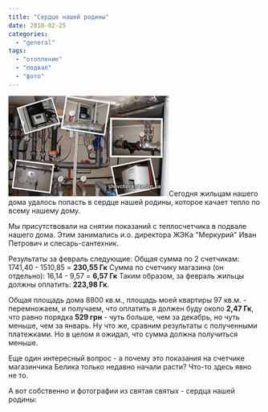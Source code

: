 ```yaml
---
title: "Сердце нашей родины"
date: 2010-02-25
categories: 
  - "general"
tags: 
  - "отопление"
  - "подвал"
  - "фото"
---
```


![Котельная дома Шевченко, 4а](/wp-content/uploads/2010/02/serdtse-nashey-rodiny.jpg "Котельная дома Шевченко, 4а")Сегодня жильцам нашего дома удалось попасть в сердце нашей родины, которое качает тепло по всему нашему дому.

Мы присутствовали на снятии показаний с теплосчетчика в подвале нашего дома. Этим занимались и.о. директора ЖЭКа "Меркурий" Иван Петрович и слесарь-сантехник.

Результаты за февраль следующие: Общая сумма по 2 счетчикам: 1741,40 - 1510,85 = **230,55 Гк** Сумма по счетчику магазина (он отдельно): 16,14 - 9,57 = **6,57 Гк** Таким образом, за февраль жильцы должны оплатить: **223,98 Гк**.

Общая площадь дома 8800 кв.м., площадь моей квартиры 97 кв.м. - перемножаем, и получаем, что оплатить я должен буду около <!--more-->**2,47 Гк**, что равно порядка **529 грн** - чуть больше, чем за декабрь, но чуть меньше, чем за январь. Ну что же, сравним результаты с полученными платежками. Но в целом я ожидал, что сумма должна получиться меньше.

Еще один интересный вопрос - а почему это показания на счетчике магазинчика Белика только недавно начали расти? Что-то здесь явно не то.

А вот собственно и фотографии из святая святых - сердца нашей родины:

<script type="text/javascript">$(document).ready(function() { $("#container").pwi({ username: 'shevchenko4a.brovary.org', mode: 'album', album: 'serdtseNasheyRodiny', thumbSize: 144, showAlbumDescription: false }); });</script>
